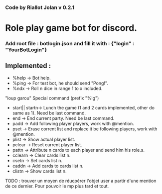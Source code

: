 ﻿### Code by Riallot Jolan v 0.2.1

#   Role play game bot for discord.

### Add root file : botlogin.json and fill it with : {"login" : "YourBotLogin"}

##  Implemented :

- %help -> Bot help.
- %ping -> For test bot, he should send "Pong!".
- %ndx -> Roll n dice in range 1 to x included.

"loup garou" Special command (prefix "%lg")
- start|| startn-> Lunch the game (1 and 2 cards implemented, other do same as 1). Need be last command.
- end 		-> End current party. Need be last command.
- padd		-> Add following player players, work with @mention.
- pset		-> Erase corrent list and replace it be following players, work with @mention.
- plist		-> Show actual player list.
- pclear	-> Reset current player list.
- pattn		-> Attribute n cards to each player and send him his role.s. 
- cclearn	-> Clear cards list n.
- csetn		-> Set cards list n.
- caddn		-> Add cards to cards list n.
- clistn	-> Show cards list n.


TODO : trouver un moyen de réucpérer l'objet user a partir d'une mention de ce dernier. Pour pouvoir le mp plus tard et tout.